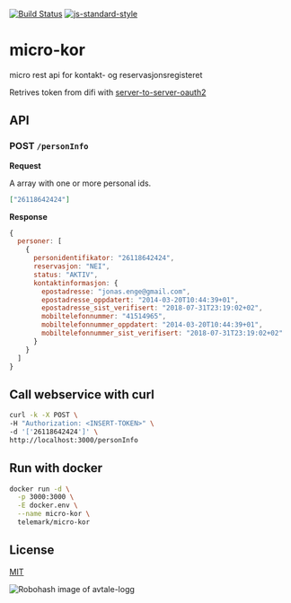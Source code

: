 [![Build Status](https://travis-ci.org/telemark/micro-kor.svg?branch=master)](https://travis-ci.org/telemark/micro-kor)
[![js-standard-style](https://img.shields.io/badge/code%20style-standard-brightgreen.svg?style=flat)](https://github.com/feross/standard)

# micro-kor

micro rest api for kontakt- og reservasjonsregisteret

Retrives token from difi with [server-to-server-oauth2](https://difi.github.io/idporten-oidc-dokumentasjon/oidc_auth_server-to-server-oauth2.html)

## API

### POST ```/personInfo```

**Request**

A array with one or more personal ids.

```json
["26118642424"]
```

**Response**

```js
{
  personer: [
    {
      personidentifikator: "26118642424",
      reservasjon: "NEI",
      status: "AKTIV",
      kontaktinformasjon: {
        epostadresse: "jonas.enge@gmail.com",
        epostadresse_oppdatert: "2014-03-20T10:44:39+01",
        epostadresse_sist_verifisert: "2018-07-31T23:19:02+02",
        mobiltelefonnummer: "41514965",
        mobiltelefonnummer_oppdatert: "2014-03-20T10:44:39+01",
        mobiltelefonnummer_sist_verifisert: "2018-07-31T23:19:02+02"
      }
    }
  ]
}
```

## Call webservice with curl

```bash
curl -k -X POST \
-H "Authorization: <INSERT-TOKEN>" \
-d '['26118642424']' \
http://localhost:3000/personInfo
```

## Run with docker

```bash
docker run -d \
  -p 3000:3000 \
  -E docker.env \
  --name micro-kor \
  telemark/micro-kor
 ```


## License

[MIT](LICENSE)

![Robohash image of avtale-logg](https://robots.kebabstudios.party/avtale-logg.png "Robohash image of avtale-logg")
